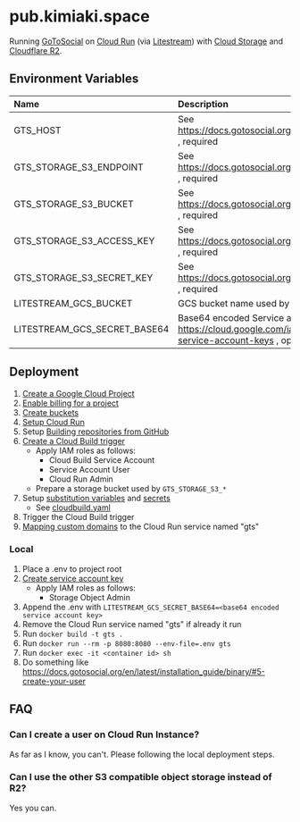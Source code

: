 # pub.kimiaki.space

Running [GoToSocial](https://github.com/superseriousbusiness/gotosocial) on [Cloud Run](https://cloud.google.com/run) (via [Litestream](https://litestream.io/)) with [Cloud Storage](https://cloud.google.com/storage) and [Cloudflare R2](https://www.cloudflare.com/products/r2/).

## Environment Variables

| Name | Description |
| :-- | :-- |
| GTS_HOST | See https://docs.gotosocial.org/en/latest/configuration/general/ , required |
| GTS_STORAGE_S3_ENDPOINT | See https://docs.gotosocial.org/en/latest/configuration/storage/ , required |
| GTS_STORAGE_S3_BUCKET | See https://docs.gotosocial.org/en/latest/configuration/storage/ , required |
| GTS_STORAGE_S3_ACCESS_KEY | See https://docs.gotosocial.org/en/latest/configuration/storage/ , required |
| GTS_STORAGE_S3_SECRET_KEY | See https://docs.gotosocial.org/en/latest/configuration/storage/ , required |
| LITESTREAM_GCS_BUCKET | GCS bucket name used by sqlite replication, required |
| LITESTREAM_GCS_SECRET_BASE64 | Base64 encoded Service account key, see also https://cloud.google.com/iam/docs/creating-managing-service-account-keys , optional |

## Deployment

1. [Create a Google Cloud Project](https://cloud.google.com/resource-manager/docs/creating-managing-projects)
2. [Enable billing for a project](https://cloud.google.com/billing/docs/how-to/modify-project)
3. [Create buckets](https://cloud.google.com/storage/docs/creating-buckets)
4. [Setup Cloud Run](https://cloud.google.com/run/docs/setup)
5. Setup [Building repositories from GitHub](https://cloud.google.com/build/docs/automating-builds/github/build-repos-from-github)
6. [Create a Cloud Build trigger](https://cloud.google.com/build/docs/automating-builds/create-manage-triggers)
    - Apply IAM roles as follows:
        - Cloud Build Service Account
        - Service Account User
        - Cloud Run Admin
    - Prepare a storage bucket used by `GTS_STORAGE_S3_*`
6. Setup [substitution variables](https://cloud.google.com/build/docs/configuring-builds/substitute-variable-values) and [secrets](https://cloud.google.com/build/docs/securing-builds/use-secrets)
    - See [cloudbuild.yaml](./cloudbuild.yaml)
6. Trigger the Cloud Build trigger
7. [Mapping custom domains](https://cloud.google.com/run/docs/mapping-custom-domains) to the Cloud Run service named "gts"

### Local

1. Place a .env to project root
2. [Create service account key](https://cloud.google.com/iam/docs/creating-managing-service-account-keys)
    - Apply IAM roles as follows:
        - Storage Object Admin
3. Append the .env with `LITESTREAM_GCS_SECRET_BASE64=<base64 encoded service account key>`
4. Remove the Cloud Run service named "gts" if already it run
5. Run `docker build -t gts .`
6. Run `docker run --rm -p 8080:8080 --env-file=.env gts`
7. Run `docker exec -it <container id> sh`
8. Do something like https://docs.gotosocial.org/en/latest/installation_guide/binary/#5-create-your-user

## FAQ

### Can I create a user on Cloud Run Instance?

As far as I know, you can't. Please following the local deployment steps.

### Can I use the other S3 compatible object storage instead of R2?

Yes you can.
